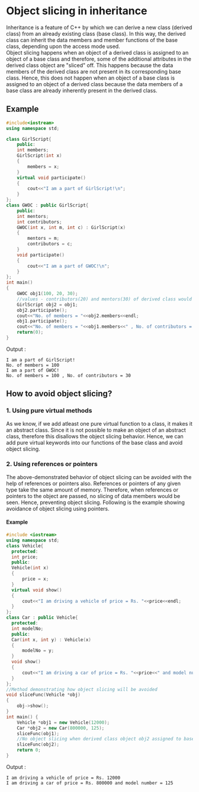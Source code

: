 # Object slicing in inheritance

Inheritance is a feature of C++ by which we can derive a new class (derived class) from an already existing class (base class). In this way, the derived class can inherit the data members and member functions of the base class, depending upon the access mode used. <br/>
Object slicing happens when an object of a derived class is assigned to an object of a base class and therefore, some of the additional attributes in the derived class object are "sliced" off. This happens because the data members of the derived class are not present in its corresponding base class.
Hence, this does not happen when an object of a base class is assigned to an object of a derived class because the data members of a base class are already inherently present in the derived class.

## Example

```cpp
#include<iostream>
using namespace std;

class GirlScript{
    public:
    int members;
    GirlScript(int x)
    {
        members = x;
    }
    virtual void participate()
    {
        cout<<"I am a part of GirlScript!\n";
    }
};
class GWOC : public GirlScript{
    public:
    int mentors;
    int contributors;
    GWOC(int x, int m, int c) : GirlScript(x)
    {
        mentors = m;
        contributors = c;
    }
    void participate()
    {
        cout<<"I am a part of GWOC!\n";
    }
};
int main()
{
	GWOC obj1(100, 20, 30);
	//values - contributors(20) and mentors(30) of derived class would be sliced off when object assigned from obj1 to obj2
	GirlScript obj2 = obj1;
	obj2.participate();
	cout<<"No. of members = "<<obj2.members<<endl;
	obj1.participate();
	cout<<"No. of members = "<<obj1.members<<" , No. of contributors = "<<obj1.contributors;
	return(0);
}
```

Output :

```
I am a part of GirlScript!
No. of members = 100
I am a part of GWOC!
No. of members = 100 , No. of contributors = 30
```

## How to avoid object slicing?

### 1. Using pure virtual methods

As we know, if we add atleast one pure virtual function to a class, it makes it an abstract class. Since it is not possible to make an object of an abstract class, therefore this disallows the object slicing behavior. Hence, we can add pure virtual keywords into our functions of the base class and avoid object slicing.

### 2. Using references or pointers

The above-demonstrated behavior of object slicing can be avoided with the help of references or pointers also. References or pointers of any given type take the same amount of memory. Therefore, when references or pointers to the object are passed, no slicing of data members would be seen. Hence, preventing object slicing. Following is the example showing avoidance of object slicing using pointers.

#### Example

```cpp
#include <iostream>
using namespace std;
class Vehicle{
  protected:
  int price;
  public:
  Vehicle(int x)
  {
      price = x;
  }
  virtual void show()
  {
      cout<<"I am driving a vehicle of price = Rs. "<<price<<endl;
  }
};
class Car : public Vehicle{
  protected:
  int modelNo;
  public:
  Car(int x, int y) : Vehicle(x)
  {
      modelNo = y;
  }
  void show()
  {
      cout<<"I am driving a car of price = Rs. "<<price<<" and model number = "<<modelNo<<endl;
  }
};
//Method demonstrating how object slicing will be avoided
void sliceFunc(Vehicle *obj)
{
    obj->show();
}
int main() {
	Vehicle *obj1 = new Vehicle(12000);
	Car *obj2 = new Car(800000, 125);
	sliceFunc(obj1);
	//No object slicing when derived class object obj2 assigned to base class object obj
	sliceFunc(obj2);
	return 0;
}
```

Output :

```
I am driving a vehicle of price = Rs. 12000
I am driving a car of price = Rs. 800000 and model number = 125
```
